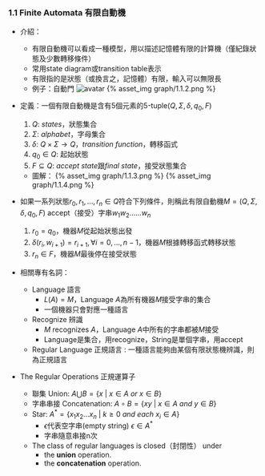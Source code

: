 ### 1.1 Finite Automata 有限自動機

- 介紹：
  - 有限自動機可以看成一種模型，用以描述記憶體有限的計算機（僅紀錄狀態及少數轉移條件）
  - 常用state diagram或transition table表示
  - 有限指的是狀態（或換言之，記憶體）有限，輸入可以無限長
  - 例子：自動門
  ![avatar](graph/1.1.2.pn)
  {% asset_img graph/1.1.2.png %}

- 定義：一個有限自動機是含有5個元素的5-tuple($Q, \Sigma, \delta, q_0, F$)
  1. $Q$: $states$，狀態集合
  2. $\Sigma$: $alphabet$，字母集合
  3. $\delta$: $Q \times \Sigma \rightarrow Q$，$transition\ function$，轉移函式
  4. $q_0 \in Q$: 起始狀態
  5. $F ⊆ Q$: $accept\ state$跟$final\ state$，接受狀態集合
  - 圖解：
  {% asset_img graph/1.1.3.png %}
  {% asset_img graph/1.1.4.png %}
  
- 如果一系列狀態$r_0, r_1, ..., r_n \in Q$符合下列條件，則稱此有限自動機$M = (Q, \Sigma, \delta, q_0, F)$ accept（接受）字串$w_1w_2......w_n$
  1. $r_0 = q_0$，機器$M$從起始狀態出發
  2. $\delta(r_i, w_{i + 1}) = r_{i + 1}, \forall i = 0, . . . , n − 1$，機器$M$根據轉移函式轉移狀態
  3. $r_n \in F$，機器$M$最後停在接受狀態
 
 - 相關專有名詞：
   - Language 語言
     - $L(A) = M$，Language $A$為所有機器$M$接受字串的集合
     - 一個機器只會對應一種語言
   - Recognize 辨識
     - $M$ recognizes $A$，Language $A$中所有的字串都被$M$接受
     - Language是集合，用recognize，String是單個字串，用accept
   - Regular Language 正規語言 : 一種語言能夠由某個有限狀態機辨識，則為正規語言
 
- The Regular Operations 正規運算子
  - 聯集 Union: $A \bigcup B = \{x\ |\ x \in A\ or\ x \in B\}$
  - 字串串接 Concatenation: $A \circ B = \{xy\ |\ x \in A\ and\ y \in B\}$
  - Star: $A^* = \{x_1x_2...x_n\ |\ k \geq 0\ and\ each\ x_i \in A\}$
    - $\epsilon$代表空字串(empty string) $\epsilon \in A^*$
    - 字串隨意串接n次
  - The class of regular languages is closed（封閉性） under 
    - the **union** operation.
    - the **concatenation** operation.
